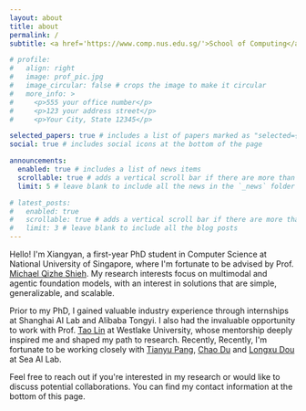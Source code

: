 ```yaml
---
layout: about
title: about
permalink: /
subtitle: <a href='https://www.comp.nus.edu.sg/'>School of Computing</a>,  <a href='https://nus.edu.sg/'>National University of Singapore</a>

# profile:
#   align: right
#   image: prof_pic.jpg
#   image_circular: false # crops the image to make it circular
#   more_info: >
#     <p>555 your office number</p>
#     <p>123 your address street</p>
#     <p>Your City, State 12345</p>

selected_papers: true # includes a list of papers marked as "selected={true}"
social: true # includes social icons at the bottom of the page

announcements:
  enabled: true # includes a list of news items
  scrollable: true # adds a vertical scroll bar if there are more than 3 news items
  limit: 5 # leave blank to include all the news in the `_news` folder

# latest_posts:
#   enabled: true
#   scrollable: true # adds a vertical scroll bar if there are more than 3 new posts items
#   limit: 3 # leave blank to include all the blog posts
---
```


Hello! I'm Xiangyan, a first-year PhD student in Computer Science at National University of Singapore, where I'm fortunate to be advised by Prof. [Michael Qizhe Shieh](https://michaelshieh.com/). My research interests focus on multimodal and agentic foundation models, with an interest in solutions that are simple, generalizable, and scalable.

Prior to my PhD, I gained valuable industry experience through internships at Shanghai AI Lab and Alibaba Tongyi. I also had the invaluable opportunity to work with Prof. [Tao Lin](https://tlin-taolin.github.io/) at Westlake University, whose mentorship deeply inspired me and shaped my path to research. Recently, Recently, I'm fortunate to be working closely with [Tianyu Pang](https://p2333.github.io/), [Chao Du](https://duchao0726.github.io/) and [Longxu Dou](https://longxudou.github.io/) at Sea AI Lab.

Feel free to reach out if you're interested in my research or would like to discuss potential collaborations. You can find my contact information at the bottom of this page.